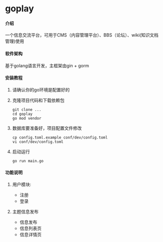 # goplay

#### 介绍
一个信息交流平台，可用于CMS（内容管理平台）、BBS（论坛）、wiki(知识文档管理)使用

#### 软件架构
基于golang语言开发，主框架由gin + gorm


#### 安装教程

1. 请确认你的go环境是配置好的

   

2. 克隆项目代码和下载依赖包

   ```
   git clone ...
   cd goplay
   go mod vendor
   ```

   

3. 数据库要准备好，项目配置文件修改

   ```
   cp config.toml.example conf/dev/config.toml
   vi conf/dev/config.toml
   ```

4.  启动运行

    `go run main.go`

#### 功能说明

1. 用户模块: 

   - 注册
   - 登录

2. 主题信息发布

   - 信息发布
   - 信息列表页
   - 信息详情页

   

